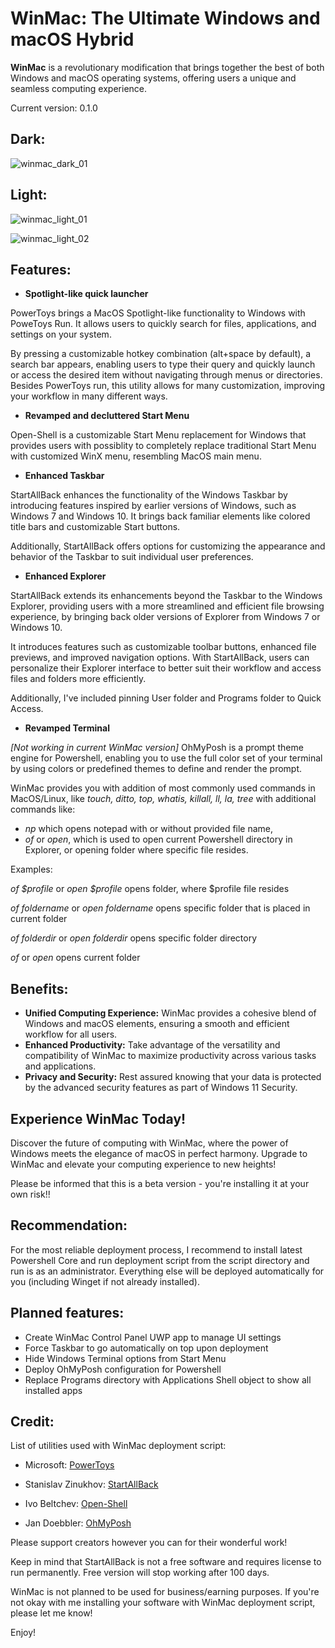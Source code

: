 # WinMac: The Ultimate Windows and macOS Hybrid

**WinMac** is a revolutionary modification that brings together the best of both Windows and macOS operating systems, offering users a unique and seamless computing experience.

Current version: 0.1.0

## Dark:

![winmac_dark_01](https://github.com/Asteski/WinMac/assets/163755955/e857e2b7-97cc-4d70-b3a9-816f03bb6a7d)

## Light:

![winmac_light_01](https://github.com/Asteski/WinMac/assets/163755955/c2be00bb-07f2-46ed-bccd-9456dde5bcc7)

![winmac_light_02](https://github.com/Asteski/WinMac/assets/163755955/7e455ebe-91fd-4fd9-a104-c24e8d4858b4)

## Features:

- **Spotlight-like quick launcher**

PowerToys brings a MacOS Spotlight-like functionality to Windows with PoweToys Run. It allows users to quickly search for files, applications, and settings on your system. 

By pressing a customizable hotkey combination (alt+space by default), a search bar appears, enabling users to type their query and quickly launch or access the desired item without navigating through menus or directories. Besides PowerToys run, this utility allows for many customization, improving your workflow in many different ways.

- **Revamped and decluttered Start Menu**

Open-Shell is a customizable Start Menu replacement for Windows that provides users with possiblity to completely replace traditional Start Menu with customized WinX menu, resembling MacOS main menu.

- **Enhanced Taskbar**

StartAllBack enhances the functionality of the Windows Taskbar by introducing features inspired by earlier versions of Windows, such as Windows 7 and Windows 10. It brings back familiar elements like colored title bars and customizable Start buttons. 

Additionally, StartAllBack offers options for customizing the appearance and behavior of the Taskbar to suit individual user preferences.

- **Enhanced Explorer**

StartAllBack extends its enhancements beyond the Taskbar to the Windows Explorer, providing users with a more streamlined and efficient file browsing experience, by bringing back older versions of Explorer from Windows 7 or Windows 10. 

It introduces features such as customizable toolbar buttons, enhanced file previews, and improved navigation options. With StartAllBack, users can personalize their Explorer interface to better suit their workflow and access files and folders more efficiently.

Additionally, I've included pinning User folder and Programs folder to Quick Access.

- **Revamped Terminal**

*[Not working in current WinMac version]* OhMyPosh is a prompt theme engine for Powershell, enabling you to use the full color set of your terminal by using colors or predefined themes to define and render the prompt. 

WinMac provides you with addition of most commonly used commands in MacOS/Linux, like *touch, ditto, top, whatis, killall, ll, la, tree* with additional commands like:

- *np* which opens notepad with or without provided file name,
- *of* or *open*, which is used to open current Powershell directory in Explorer, or opening folder where specific file resides. 

Examples: 

*of $profile* or *open $profile* opens folder, where $profile file resides

*of foldername* or *open foldername* opens specific folder that is placed in current folder

*of folderdir* or *open folderdir* opens specific folder directory

*of* or *open* opens current folder

## Benefits:

- **Unified Computing Experience:** WinMac provides a cohesive blend of Windows and macOS elements, ensuring a smooth and efficient workflow for all users.
- **Enhanced Productivity:** Take advantage of the versatility and compatibility of WinMac to maximize productivity across various tasks and applications.
- **Privacy and Security:** Rest assured knowing that your data is protected by the advanced security features as part of Windows 11 Security.

## Experience WinMac Today!

Discover the future of computing with WinMac, where the power of Windows meets the elegance of macOS in perfect harmony. Upgrade to WinMac and elevate your computing experience to new heights!

Please be informed that this is a beta version - you're installing it at your own risk!!

## Recommendation:

For the most reliable deployment process, I recommend to install latest Powershell Core and run deployment script from the script directory and run is as an administrator. Everything else will be deployed automatically for you (including Winget if not already installed).

## Planned features:

- Create WinMac Control Panel UWP app to manage UI settings
- Force Taskbar to go automatically on top upon deployment
- Hide Windows Terminal options from Start Menu
- Deploy OhMyPosh configuration for Powershell
- Replace Programs directory with Applications Shell object to show all installed apps

## Credit:

List of utilities used with WinMac deployment script:

- Microsoft: [PowerToys](https://learn.microsoft.com/en-us/windows/powertoys/)

- Stanislav Zinukhov: [StartAllBack](https://www.startallback.com/)

- Ivo Beltchev: [Open-Shell](https://open-shell.github.io/Open-Shell-Menu/)

- Jan Doebbler: [OhMyPosh](https://ohmyposh.dev/)

Please support creators however you can for their wonderful work!

Keep in mind that StartAllBack is not a free software and requires license to run permanently. Free version will stop working after 100 days.

WinMac is not planned to be used for business/earning purposes. If you're not okay with me installing your software with WinMac deployment script, please let me know!

Enjoy!